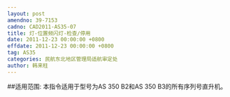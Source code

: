 ```yaml
---
layout: post
amendno: 39-7153
cadno: CAD2011-AS35-07
title: 灯-位置频闪灯-检查/停用
date: 2011-12-23 00:00:00 +0800
effdate: 2011-12-23 00:00:00 +0800
tag: AS35
categories: 民航东北地区管理局适航审定处
author: 韩来柱
---
```


##适用范围:
本指令适用于型号为AS 350 B2和AS 350 B3的所有序列号直升机。

